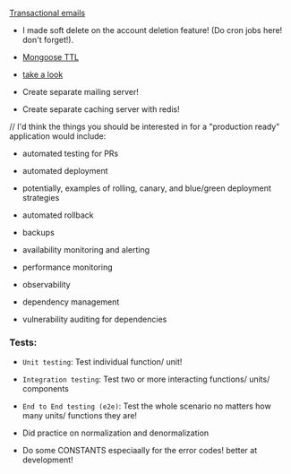 [Transactional emails]('https://stackoverflow.com/questions/28865034/sendgrid-nodejs-or-nodemailer')

- I made soft delete on the account deletion feature! (Do cron jobs here! don't forget!).

- [Mongoose TTL](https://stackoverflow.com/questions/14597241/setting-expiry-time-for-a-collection-in-mongodb-using-mongoose)

- [take a look](https://www.freecodecamp.org/news/how-to-test-in-express-and-mongoose-apps/)

- Create separate mailing server!
- Create separate caching server with redis!

//
I'd think the things you should be interested in for a "production ready" application would include:

- automated testing for PRs

- automated deployment

- potentially, examples of rolling, canary, and blue/green deployment strategies

- automated rollback

- backups

- availability monitoring and alerting

- performance monitoring

- observability

- dependency management

- vulnerability auditing for dependencies

### Tests:

- `Unit testing`: Test individual function/ unit!
- `Integration testing`: Test two or more interacting functions/ units/ components
- `End to End testing (e2e)`: Test the whole scenario no matters how many units/ functions they are!

- Did practice on normalization and denormalization
- Do some CONSTANTS especiaally for the error codes! better at development!
